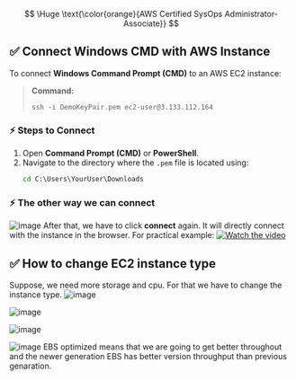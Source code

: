 $$
\Huge \text{\color{orange}{AWS Certified SysOps Administrator-Associate}}
$$



## ✅ Connect Windows CMD with AWS Instance

To connect **Windows Command Prompt (CMD)** to an AWS EC2 instance:

> **Command:**
> ```
> ssh -i DemoKeyPair.pem ec2-user@3.133.112.164
> ```
### ⚡ **Steps to Connect**
1. Open **Command Prompt (CMD)** or **PowerShell**.
2. Navigate to the directory where the `.pem` file is located using:
   ```cmd
   cd C:\Users\YourUser\Downloads
### ⚡ **The other way we can connect**
![image](https://github.com/user-attachments/assets/a9a5c813-6761-4f28-9f6c-c7d548313a18)
After that, we have to click **connect** again. It will directly connect with the instance in the browser.
For practical example:
[![Watch the video](https://img.youtube.com/vi/kzLRxVgos2M/0.jpg)](https://youtu.be/kzLRxVgos2M)
## ✅ How to change EC2 instance type
Suppose, we need more storage and cpu. For that we have to change the instance type.
![image](https://github.com/user-attachments/assets/d1fb53aa-c142-4e84-aa60-7f284ed9a781)

![image](https://github.com/user-attachments/assets/4d6e9bca-c436-4940-93b2-1162527fda14)

![image](https://github.com/user-attachments/assets/4d9e9a99-44b1-464a-b19d-0f4f3230e162)

![image](https://github.com/user-attachments/assets/d633432b-bbab-4b3a-8c62-b43c1d264a75)
EBS optimized means that we are going to get better throughout and the newer generation EBS has better version throughput than previous genaration.











